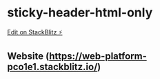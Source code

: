 # sticky-header-html-only

[Edit on StackBlitz ⚡️](https://stackblitz.com/edit/web-platform-pco1e1)

## Website (https://web-platform-pco1e1.stackblitz.io/)
